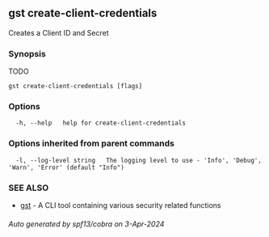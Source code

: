 ## gst create-client-credentials

Creates a Client ID and Secret

### Synopsis

TODO

```
gst create-client-credentials [flags]
```

### Options

```
  -h, --help   help for create-client-credentials
```

### Options inherited from parent commands

```
  -l, --log-level string   The logging level to use - 'Info', 'Debug', 'Warn', 'Error' (default "Info")
```

### SEE ALSO

* [gst](gst.md)	 - A CLI tool containing various security related functions

###### Auto generated by spf13/cobra on 3-Apr-2024
